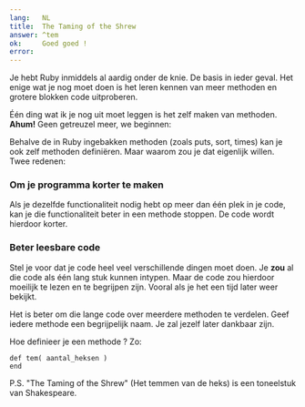 ```yaml
---
lang:   NL
title:  The Taming of the Shrew
answer: ^tem
ok:     Goed goed !
error:  
---
```


Je hebt Ruby inmiddels al aardig onder de knie. De basis in ieder geval.
Het enige wat je nog moet doen is het leren kennen van meer methoden en
grotere blokken code uitproberen.

Één ding wat ik je nog uit moet leggen is het zelf maken van methoden.
__Ahum!__ Geen getreuzel meer, we beginnen:

Behalve de in Ruby ingebakken methoden (zoals puts, sort, times) kan je ook
zelf methoden definiëren. Maar waarom zou je dat eigenlijk willen. Twee redenen:

### Om je programma korter te maken
Als je dezelfde functionaliteit nodig hebt op meer dan één plek in je code,
kan je die functionaliteit beter in een methode stoppen. De code wordt hierdoor
korter.

### Beter leesbare code
Stel je voor dat je code heel veel verschillende dingen moet doen. Je __zou__
al die code als één lang stuk kunnen intypen. Maar de code zou hierdoor moeilijk
te lezen en te begrijpen zijn. Vooral als je het een tijd later weer bekijkt.

Het is beter om die lange code over meerdere methoden te verdelen. Geef iedere
methode een begrijpelijk naam. Je zal jezelf later dankbaar zijn.

Hoe definieer je een methode ? Zo:

    def tem( aantal_heksen )
    end

P.S. "The Taming of the Shrew" (Het temmen van de heks) is een toneelstuk van Shakespeare.
